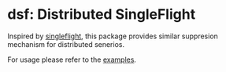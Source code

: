 # dsf: Distributed SingleFlight

Inspired by [singleflight](golang.org/x/sync/singleflight), this package provides similar suppresion mechanism for distributed senerios.

For usage please refer to the [examples](https://github.com/rabbull/dsf/tree/main/examples).